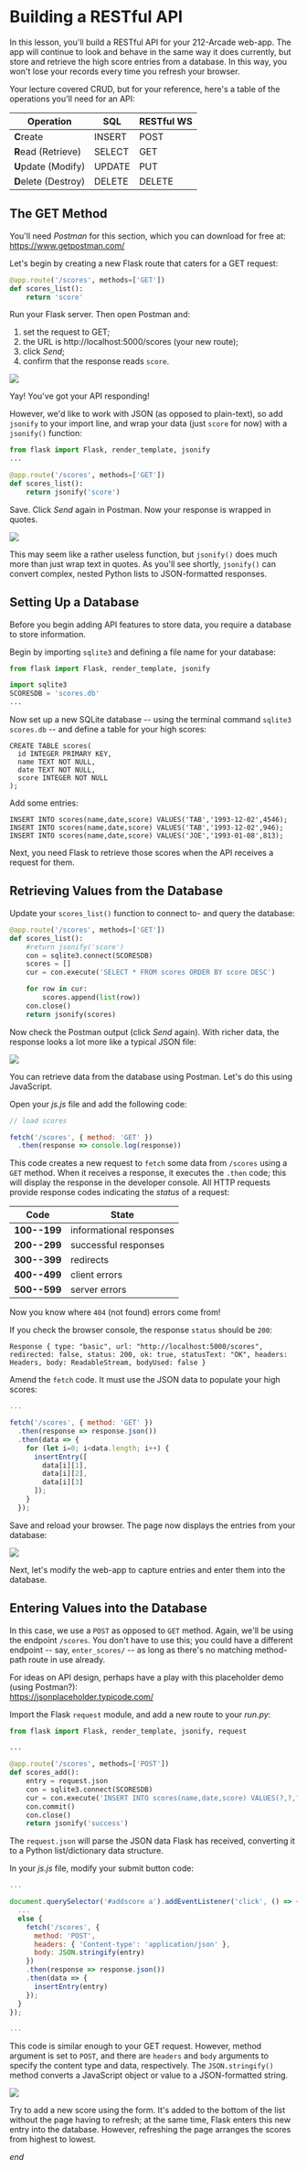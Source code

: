 Building a RESTful API
======================

In this lesson, you'll build a RESTful API for your 212-Arcade web-app. The app will continue to look and behave in the same way it does currently, but store and retrieve the high score entries from a database. In this way, you won't lose your records every time you refresh your browser.

Your lecture covered CRUD, but for your reference, here's a table of the operations you'll need for an API:

Operation            | SQL    | RESTful WS
---------------------|--------|-----------
**C**reate           | INSERT | POST      
**R**ead (Retrieve)  | SELECT | GET       
**U**pdate (Modify)  | UPDATE | PUT       
**D**elete (Destroy) | DELETE | DELETE    

The GET Method
--------------

You'll need *Postman* for this section, which you can download for free at:  
https://www.getpostman.com/

Let's begin by creating a new Flask route that caters for a GET request:

```py
@app.route('/scores', methods=['GET'])
def scores_list():
    return 'score'
```

Run your Flask server. Then open Postman and:

1. set the request to GET;
2. the URL is http://localhost:5000/scores (your new route);
3. click *Send*;
4. confirm that the response reads `score`.

![](00-postman_text.png)

Yay! You've got your API responding!

However, we'd like to work with JSON (as opposed to plain-text), so add `jsonify` to your import line, and wrap your data (just `score` for now) with a `jsonify()` function:

```py
from flask import Flask, render_template, jsonify
...

@app.route('/scores', methods=['GET'])
def scores_list():
    return jsonify('score')
```

Save. Click *Send* again in Postman. Now your response is wrapped in quotes.

![](01-postman_json.png)

This may seem like a rather useless function, but `jsonify()` does much more than just wrap text in quotes. As you'll see shortly, `jsonify()` can convert complex, nested Python lists to JSON-formatted responses.

Setting Up a Database
---------------------

Before you begin adding API features to store data, you require a database to store information.

Begin by importing `sqlite3` and defining a file name for your database:

```py
from flask import Flask, render_template, jsonify

import sqlite3
SCORESDB = 'scores.db'
...
```

Now set up a new SQLite database -- using the terminal command `sqlite3 scores.db` -- and define a table for your high scores:

```
CREATE TABLE scores(
  id INTEGER PRIMARY KEY,
  name TEXT NOT NULL,
  date TEXT NOT NULL,
  score INTEGER NOT NULL
);
```

Add some entries:

```
INSERT INTO scores(name,date,score) VALUES('TAB','1993-12-02',4546);
INSERT INTO scores(name,date,score) VALUES('TAB','1993-12-02',946);
INSERT INTO scores(name,date,score) VALUES('JOE','1993-01-08',813);
```

Next, you need Flask to retrieve those scores when the API receives a request for them.

Retrieving Values from the Database
-----------------------------------

Update your `scores_list()` function to connect to- and query the database:

```py
@app.route('/scores', methods=['GET'])
def scores_list():
    #return jsonify('score')
    con = sqlite3.connect(SCORESDB)
    scores = []
    cur = con.execute('SELECT * FROM scores ORDER BY score DESC')

    for row in cur:
        scores.append(list(row))
    con.close()
    return jsonify(scores)
```

Now check the Postman output (click *Send* again). With richer data, the response looks a lot more like a typical JSON file:

![](02-postman_database.png)

You can retrieve data from the database using Postman. Let's do this using JavaScript.

Open your *js.js* file and add the following code:

```js
// load scores

fetch('/scores', { method: 'GET' })
  .then(response => console.log(response))
```

This code creates a new request to `fetch` some data from `/scores` using a `GET` method. When it receives a response, it executes the `.then` code; this will display the response in the developer console. All HTTP requests provide response codes indicating the *status* of a request:

Code         | State
-------------|------------------------
**100--199** | informational responses
**200--299** | successful responses
**300--399** | redirects
**400--499** | client errors
**500--599** | server errors

Now you know where `404` (not found) errors come from!

If you check the browser console, the response `status` should be `200`:

~~~
Response { type: "basic", url: "http://localhost:5000/scores", redirected: false, status: 200, ok: true, statusText: "OK", headers: Headers, body: ReadableStream, bodyUsed: false }
~~~

Amend the `fetch` code. It must use the JSON data to populate your high scores:

```js
...

fetch('/scores', { method: 'GET' })
  .then(response => response.json())
  .then(data => {
    for (let i=0; i<data.length; i++) {
      insertEntry([
        data[i][1],
        data[i][2],
        data[i][3]
      ]);
    }
  });
```

Save and reload your browser. The page now displays the entries from your database:

![](03-javascript_insert.png)

Next, let's modify the web-app to capture entries and enter them into the database.

Entering Values into the Database
---------------------------------

In this case, we use a `POST` as opposed to `GET` method. Again, we'll be using the endpoint `/scores`. You don't have to use this; you could have a different endpoint -- say, `enter_scores/` -- as long as there's no matching method-path route in use already.

For ideas on API design, perhaps have a play with this placeholder demo (using Postman?):  
https://jsonplaceholder.typicode.com/

Import the Flask `request` module, and add a new route to your *run.py*:

```py
from flask import Flask, render_template, jsonify, request

...

@app.route('/scores', methods=['POST'])
def scores_add():
    entry = request.json
    con = sqlite3.connect(SCORESDB)
    cur = con.execute('INSERT INTO scores(name,date,score) VALUES(?,?,?)', entry)
    con.commit()
    con.close()
    return jsonify('success')
```

The `request.json` will parse the JSON data Flask has received, converting it to a Python list/dictionary data structure.

In your *js.js* file, modify your submit button code:

```js
...

document.querySelector('#addscore a').addEventListener('click', () => {
  ...
  else {
    fetch('/scores', {
      method: 'POST',
      headers: { 'Content-type': 'application/json' },
      body: JSON.stringify(entry)
    })
    .then(response => response.json())
    .then(data => {
      insertEntry(entry)
    });
  }
});

...
```

This code is similar enough to your GET request. However, method argument is set to `POST`, and there are `headers` and `body` arguments to specify the content type and data, respectively. The `JSON.stringify()` method converts a JavaScript object or value to a JSON-formatted string.

![](05-javascript_insert.png)

Try to add a new score using the form. It's added to the bottom of the list without the page having to refresh; at the same time, Flask enters this new entry into the database. However, refreshing the page arranges the scores from highest to lowest.

*end*

